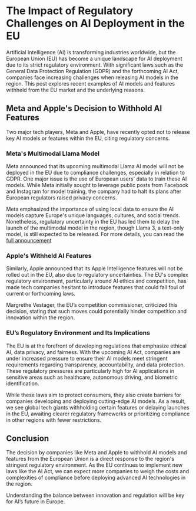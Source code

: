 # The Impact of Regulatory Challenges on AI Deployment in the EU
Artificial Intelligence (AI) is transforming industries worldwide, but the European Union (EU) has become a unique landscape for AI deployment due to its strict regulatory environment. With significant laws such as the General Data Protection Regulation (GDPR) and the forthcoming AI Act, companies face increasing challenges when releasing AI models in the region. This post explores recent examples of AI models and features withheld from the EU market and the underlying reasons.

## Meta and Apple's Decision to Withhold AI Features
Two major tech players, Meta and Apple, have recently opted not to release key AI models or features within the EU, citing regulatory concerns.

### Meta's Multimodal Llama Model
Meta announced that its upcoming multimodal Llama AI model will not be deployed in the EU due to compliance challenges, especially in relation to GDPR. One major issue is the use of European users' data to train these AI models. While Meta initially sought to leverage public posts from Facebook and Instagram for model training, the company had to halt its plans after European regulators raised privacy concerns.

Meta emphasized the importance of using local data to ensure the AI models capture Europe's unique languages, cultures, and social trends. Nonetheless, regulatory uncertainty in the EU has led them to delay the launch of the multimodal model in the region, though Llama 3, a text-only model, is still expected to be released.
For more details, you can read the [full announcement](https://www.engadget.com/meta-will-reportedly-withhold-multimodal-ai-models-from-the-eu-amid-regulatory-uncertainty-215543292.html)

### Apple's Withheld AI Features
Similarly, Apple announced that its Apple Intelligence features will not be rolled out in the EU, also due to regulatory uncertainties. The EU's complex regulatory environment, particularly around AI ethics and competition, has made tech companies hesitant to introduce features that could fall foul of current or forthcoming laws.

Margrethe Vestager, the EU’s competition commissioner, criticized this decision, stating that such moves could potentially hinder competition and innovation within the region.

### EU’s Regulatory Environment and Its Implications
The EU is at the forefront of developing regulations that emphasize ethical AI, data privacy, and fairness. With the upcoming AI Act, companies are under increased pressure to ensure their AI models meet stringent requirements regarding transparency, accountability, and data protection. These regulatory pressures are particularly high for AI applications in sensitive areas such as healthcare, autonomous driving, and biometric identification.

While these laws aim to protect consumers, they also create barriers for companies developing and deploying cutting-edge AI models. As a result, we see global tech giants withholding certain features or delaying launches in the EU, awaiting clearer regulatory frameworks or prioritizing compliance in other regions with fewer restrictions.

## Conclusion
The decision by companies like Meta and Apple to withhold AI models and features from the European Union is a direct response to the region's stringent regulatory environment. As the EU continues to implement new laws like the AI Act, we can expect more companies to weigh the costs and complexities of compliance before deploying advanced AI technologies in the region.

Understanding the balance between innovation and regulation will be key for AI’s future in Europe.
